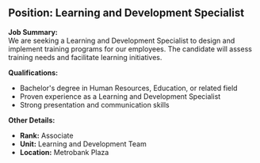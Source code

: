 ## **Position: Learning and Development Specialist**

**Job Summary:**  
We are seeking a Learning and Development Specialist to design and implement training programs for our employees. The candidate will assess training needs and facilitate learning initiatives.

**Qualifications:**  
- Bachelor's degree in Human Resources, Education, or related field
- Proven experience as a Learning and Development Specialist
- Strong presentation and communication skills

**Other Details:**
- **Rank:** Associate
- **Unit:** Learning and Development Team
- **Location:** Metrobank Plaza